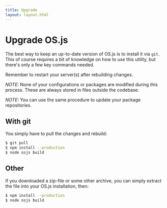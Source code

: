 ```yaml
---
title: Upgrade
layout: layout.html
---
```


# Upgrade OS.js

The best way to keep an up-to-date version of OS.js is to install it via `git`. This of course requires a bit of knowledge on how to use this utility, but there's only a few key commands needed.

Remember to restart your server(s) after rebuilding changes.

*NOTE:* None of your configurations or packages are modified during this process. These are always stored in files outside the codebase.

*NOTE:* You can use the same procedure to update your package repositories.

## With git

You simply have to pull the changes and rebuild:

```bash
$ git pull
$ npm install --production
$ node osjs build
```

## Other

If you downloaded a zip-file or some other archive, you can simply extract the file into your OS.js installation, then:

```bash
$ npm install --production
$ node osjs build
```
